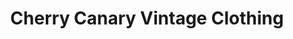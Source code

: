 ---
title: "Cherry Canary Vintage Clothing"
url: /bloomington/cherry-canary-vintage-clothing/
shop: Kleidung
---
